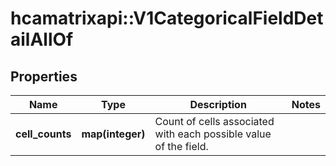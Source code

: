 # hcamatrixapi::V1CategoricalFieldDetailAllOf

## Properties
Name | Type | Description | Notes
------------ | ------------- | ------------- | -------------
**cell_counts** | **map(integer)** | Count of cells associated with each possible value of the field.  | 


